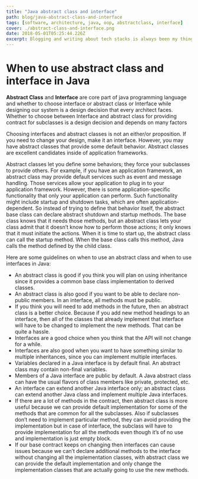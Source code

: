 ```yaml
---
title: "Java abstract class and interface"
path: blog/java-abstract-class-and-interface
tags: [software, architecture, java, oop, abstractclass, interface]
cover: ./abstract-class-and-interface.png
date: 2018-05-01T05:25:44.226Z
excerpt: Blogging and writing about tech stacks is always been my thing. When to use abstract class and interface in Java
---
```


# When to use abstract class and interface in Java

**Abstract Class** and **Interface** are core part of java programming language and whether to choose interface or abstract class or Interface while designing our system is a design decision that every architect faces. Whether to choose between Interface and abstract class for providing contract for subclasses is a design decision and depends on many factors

Choosing interfaces and abstract classes is not an either/or proposition. If you need to change your design, make it an interface. However, you may have abstract classes that provide some default behavior. Abstract classes are excellent candidates inside of application frameworks.

Abstract classes let you define some behaviors; they force your subclasses to provide others. For example, if you have an application framework, an abstract class may provide default services such as event and message handling. Those services allow your application to plug in to your application framework. However, there is some application-specific functionality that only your application can perform. Such functionality might include startup and shutdown tasks, which are often application-dependent. So instead of trying to define that behavior itself, the abstract base class can declare abstract shutdown and startup methods. The base class knows that it needs those methods, but an abstract class lets your class admit that it doesn’t know how to perform those actions; it only knows that it must initiate the actions. When it is time to start up, the abstract class can call the startup method. When the base class calls this method, Java calls the method defined by the child class.

Here are some guidelines on when to use an abstract class and when to use interfaces in Java:

- An abstract class is good if you think you will plan on using inheritance since it provides a common base class implementation to derived classes.
- An abstract class is also good if you want to be able to declare non-public members. In an interface, all methods must be public.
- If you think you will need to add methods in the future, then an abstract class is a better choice. Because if you add new method headings to an interface, then all of the classes that already implement that interface will have to be changed to implement the new methods. That can be quite a hassle.
- Interfaces are a good choice when you think that the API will not change for a while.
- Interfaces are also good when you want to have something similar to multiple inheritances, since you can implement multiple interfaces.
- Variables declared in a Java interface is by default final. An abstract class may contain non-final variables.
- Members of a Java interface are public by default. A Java abstract class can have the usual flavors of class members like private, protected, etc.
- An interface can extend another Java interface only; an abstract class can extend another Java class and implement multiple Java interfaces.
- If there are a lot of methods in the contract, then abstract class is more useful because we can provide default implementation for some of the methods that are common for all the subclasses. Also if subclasses don’t need to implement particular method, they can avoid providing the implementation but in case of interface, the subclass will have to provide implementation for all the methods even though it’s of no use and implementation is just empty block.
- If our base contract keeps on changing then interfaces can cause issues because we can’t declare additional methods to the interface without changing all the implementation classes, with abstract class we can provide the default implementation and only change the implementation classes that are actually going to use the new methods.
